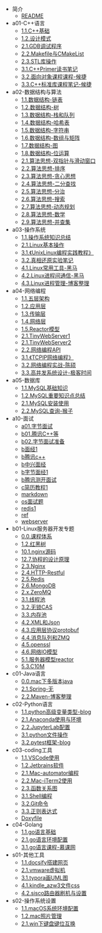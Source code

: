 * 简介
  * [README](README.md)
* a01-C++语言
  * [1.1.C++基础](a01-C++语言/1.1.C++基础.md)
  * [1.2.设计模式](a01-C++语言/1.2.设计模式.md)
  * [2.1.GDB调试程序](a01-C++语言/2.1.GDB调试程序.md)
  * [2.2.Makefile与CMakeList](a01-C++语言/2.2.Makefile与CMakeList.md)
  * [2.3.STL库操作](a01-C++语言/2.3.STL库操作.md)
  * [3.1.C++Primer读书笔记](a01-C++语言/3.1.C++Primer读书笔记.md)
  * [3.2.面向对象课程课程-候捷](a01-C++语言/3.2.面向对象课程课程-候捷.md)
  * [3.3.C++标准库课程笔记-候捷](a01-C++语言/3.3.C++标准库课程笔记-候捷.md)
* a02-数据结构与算法
  * [1.1.数据结构-链表](a02-数据结构与算法/1.1.数据结构-链表.md)
  * [1.2.数据结构-树](a02-数据结构与算法/1.2.数据结构-树.md)
  * [1.3.数据结构-栈和队列](a02-数据结构与算法/1.3.数据结构-栈和队列.md)
  * [1.4.数据结构-哈希表](a02-数据结构与算法/1.4.数据结构-哈希表.md)
  * [1.5.数据结构-字符串](a02-数据结构与算法/1.5.数据结构-字符串.md)
  * [1.6.数据结构-数组与矩阵](a02-数据结构与算法/1.6.数据结构-数组与矩阵.md)
  * [1.7.数据结构-图](a02-数据结构与算法/1.7.数据结构-图.md)
  * [1.8.数据结构-位运算](a02-数据结构与算法/1.8.数据结构-位运算.md)
  * [2.1.算法思想-双指针与滑动窗口](a02-数据结构与算法/2.1.算法思想-双指针与滑动窗口.md)
  * [2.2.算法思想-排序](a02-数据结构与算法/2.2.算法思想-排序.md)
  * [2.3.算法思想-贪心思想](a02-数据结构与算法/2.3.算法思想-贪心思想.md)
  * [2.4.算法思想-二分查找](a02-数据结构与算法/2.4.算法思想-二分查找.md)
  * [2.5.算法思想-分治](a02-数据结构与算法/2.5.算法思想-分治.md)
  * [2.6.算法思想-搜索](a02-数据结构与算法/2.6.算法思想-搜索.md)
  * [2.7.算法思想-动态规划](a02-数据结构与算法/2.7.算法思想-动态规划.md)
  * [2.8.算法思想-数学](a02-数据结构与算法/2.8.算法思想-数学.md)
  * [2.9.算法思想-并查集](a02-数据结构与算法/2.9.算法思想-并查集.md)
* a03-操作系统
  * [1.1.操作系统知识总结](a03-操作系统/1.1.操作系统知识总结.md)
  * [2.1.Linux基本操作](a03-操作系统/2.1.Linux基本操作.md)
  * [3.1.《UnixLinux编程实践教程》](a03-操作系统/3.1.《UnixLinux编程实践教程》.md)
  * [3.2.真相还原实验笔记](a03-操作系统/3.2.真相还原实验笔记.md)
  * [4.1.Linux常用工具-黑马](a03-操作系统/4.1.Linux常用工具-黑马.md)
  * [4.2.Linux进程间通信-黑马](a03-操作系统/4.2.Linux进程间通信-黑马.md)
  * [4.3.Linux进程管理-博客整理](a03-操作系统/4.3.Linux进程管理-博客整理.md)
* a04-网络编程
  * [1.1.五层架构](a04-网络编程/1.1.五层架构.md)
  * [1.2.应用层](a04-网络编程/1.2.应用层.md)
  * [1.3.传输层](a04-网络编程/1.3.传输层.md)
  * [1.4.网络层](a04-网络编程/1.4.网络层.md)
  * [1.5.Reactor模型](a04-网络编程/1.5.Reactor模型.md)
  * [2.1.TinyWebServer1](a04-网络编程/2.1.TinyWebServer1.md)
  * [2.1.TinyWebServer2](a04-网络编程/2.1.TinyWebServer2.md)
  * [2.2.网络编程API](a04-网络编程/2.2.网络编程API.md)
  * [3.1.《TCPIP网络编程》](a04-网络编程/3.1.《TCPIP网络编程》.md)
  * [3.2.网络编程实战-陈硕](a04-网络编程/3.2.网络编程实战-陈硕.md)
  * [3.3.高并发系统设计-极客时间](a04-网络编程/3.3.高并发系统设计-极客时间.md)
* a05-数据库
  * [1.1.MySQL基础知识](a05-数据库/1.1.MySQL基础知识.md)
  * [1.2.MySQL重要知识点总结](a05-数据库/1.2.MySQL重要知识点总结.md)
  * [2.1.MySQL安装使用](a05-数据库/2.1.MySQL安装使用.md)
  * [2.2.MySQL查询-猴子](a05-数据库/2.2.MySQL查询-猴子.md)
* a10-面试
  * [a01.字节面试](a10-面试/a01.字节面试.md)
  * [b01.腾讯C++等](a10-面试/b01.腾讯C++等.md)
  * [b02.字节面试准备](a10-面试/b02.字节面试准备.md)
  * [b面经1](a10-面试/b面经1.md)
  * [b腾讯c++](a10-面试/b腾讯c++.md)
  * [b中兴面经](a10-面试/b中兴面经.md)
  * [b字节面经1](a10-面试/b字节面经1.md)
  * [b腾讯测开面试](a10-面试/b腾讯测开面试.md)
  * [c简历教程1](a10-面试/c简历教程1.md)
  * [markdown](a10-面试/markdown.md)
  * [os面试题](a10-面试/os面试题.md)
  * [redis1](a10-面试/redis1.md)
  * [ref](a10-面试/ref.md)
  * [webserver](a10-面试/webserver.md)
* b01-Linux服务器开发专题
  * [0.0.课程体系](b01-Linux服务器开发专题/0.0.课程体系.md)
  * [1.2.红黑树](b01-Linux服务器开发专题/1.2.红黑树.md)
  * [10.1.nginx源码](b01-Linux服务器开发专题/10.1.nginx源码.md)
  * [12.7.协程的设计原理](b01-Linux服务器开发专题/12.7.协程的设计原理.md)
  * [2.3.Nginx](b01-Linux服务器开发专题/2.3.Nginx.md)
  * [2.4.HTTP-Restful](b01-Linux服务器开发专题/2.4.HTTP-Restful.md)
  * [2.5.Redis](b01-Linux服务器开发专题/2.5.Redis.md)
  * [2.6.MongoDB](b01-Linux服务器开发专题/2.6.MongoDB.md)
  * [2.x.ZeroMQ](b01-Linux服务器开发专题/2.x.ZeroMQ.md)
  * [3.1.线程池](b01-Linux服务器开发专题/3.1.线程池.md)
  * [3.2.无锁CAS](b01-Linux服务器开发专题/3.2.无锁CAS.md)
  * [3.3.内存池](b01-Linux服务器开发专题/3.3.内存池.md)
  * [4.2.XML和Json](b01-Linux服务器开发专题/4.2.XML和Json.md)
  * [4.3.应用层协议protobuf](b01-Linux服务器开发专题/4.3.应用层协议protobuf.md)
  * [4.4.消息队列和ZMQ](b01-Linux服务器开发专题/4.4.消息队列和ZMQ.md)
  * [4.5.openssl](b01-Linux服务器开发专题/4.5.openssl.md)
  * [4.6.网络IO模型](b01-Linux服务器开发专题/4.6.网络IO模型.md)
  * [5.1.服务器模型reactor](b01-Linux服务器开发专题/5.1.服务器模型reactor.md)
  * [5.3.C10M](b01-Linux服务器开发专题/5.3.C10M.md)
* c01-Java语言
  * [0.0.mac下多版本java](c01-Java语言/0.0.mac下多版本java.md)
  * [2.1.Spring-无](c01-Java语言/2.1.Spring-无.md)
  * [2.2.Maven-博客整理](c01-Java语言/2.2.Maven-博客整理.md)
* c02-Python语言
  * [1.1.python高级变量类型-blog](c02-Python语言/1.1.python高级变量类型-blog.md)
  * [2.1.Anaconda使用与环境](c02-Python语言/2.1.Anaconda使用与环境.md)
  * [2.2.JupyterLab配置](c02-Python语言/2.2.JupyterLab配置.md)
  * [3.1.python文件操作](c02-Python语言/3.1.python文件操作.md)
  * [3.2.pytest框架-blog](c02-Python语言/3.2.pytest框架-blog.md)
* c03-coding工具
  * [1.1.VSCode使用](c03-coding工具/1.1.VSCode使用.md)
  * [1.2.Jetbrains软件](c03-coding工具/1.2.Jetbrains软件.md)
  * [2.1.Mac-automator编程](c03-coding工具/2.1.Mac-automator编程.md)
  * [2.2.Mac-iTerm2使用](c03-coding工具/2.2.Mac-iTerm2使用.md)
  * [2.3.函数关系图](c03-coding工具/2.3.函数关系图.md)
  * [3.1.Shell编程](c03-coding工具/3.1.Shell编程.md)
  * [3.2.Git命令](c03-coding工具/3.2.Git命令.md)
  * [3.3.正则表达式](c03-coding工具/3.3.正则表达式.md)
  * [Doxyfile](c03-coding工具/Doxyfile)
* c04-Golang
  * [1.1.go语言基础](c04-Golang/1.1.go语言基础.md)
  * [2.1.go语言环境配置](c04-Golang/2.1.go语言环境配置.md)
  * [3.1.go语言课程-慕课网](c04-Golang/3.1.go语言课程-慕课网.md)
* s01-其他工具
  * [1.1.docsify搭建网页](s01-其他工具/1.1.docsify搭建网页.md)
  * [2.1.vmware虚拟机](s01-其他工具/2.1.vmware虚拟机.md)
  * [3.1.typora画UML图](s01-其他工具/3.1.typora画UML图.md)
  * [4.1.kindle_azw3文件css](s01-其他工具/4.1.kindle_azw3文件css.md)
  * [4.2.sisco路由器刷机与设置](s01-其他工具/4.2.sisco路由器刷机与设置.md)
* s02-操作系统设置
  * [1.1.macOS系统环境配置](s02-操作系统设置/1.1.macOS系统环境配置.md)
  * [1.2.mac照片管理](s02-操作系统设置/1.2.mac照片管理.md)
  * [2.1.win下键盘键位互换](s02-操作系统设置/2.1.win下键盘键位互换.md)
